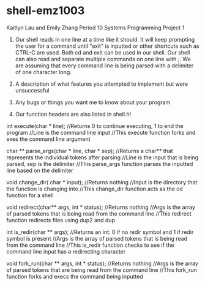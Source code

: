 # shell-emz1003

Kaitlyn Lau and Emily Zhang Period 10
Systems Programming Project 1

1) Our shell reads in one line at a time like it should. It will keep prompting the user
for a command until "exit" is inputted or other shortcuts such as CTRL-C are used.
Both cd and exit can be used in our shell. Our shell can also read and separate multiple
commands on one line with ;. We are assuming that every command line is being parsed with a delimiter of one character long.

2) A description of what features you attempted to implement but were unsuccessful

3) Any bugs or things you want me to know about your program

4) Our function headers are also listed in shell.h!

int execute(char * line);
  //Returns 0 to continue executing, 1 to end the program
  //Line is the command line input
  //This execute function forks and exes the command line argument

char ** parse_args(char * line, char * sep);
  //Returns a char** that represents the individual tokens after parsing
  //Line is the input that is being parsed, sep is the delimiter
  //This parse_args function parses the inputted line based on the delimiter

void change_dir( char * input);
  //Returns nothing
  //Input is the directory that the function is changing into
  //This change_dir function acts as the cd function for a shell

void redirect(char** args, int * status);
  //Returns nothing
  //Args is the array of parsed tokens that is being read from the command line
  //This redirect function redirects files using dup2 and dup

int is_redir(char ** args);
  //Returns an int: 0 if no redir symbol and 1 if redir symbol is present
  //Args is the array of parsed tokens that is being read from the command line
  //This is_redir function checks to see if the command line input has a redirecting character

void fork_run(char ** args, int * status);
  //Returns nothing
  //Args is the array of parsed tokens that are being read from the command line
  //This fork_run function forks and execs the command being inputted

